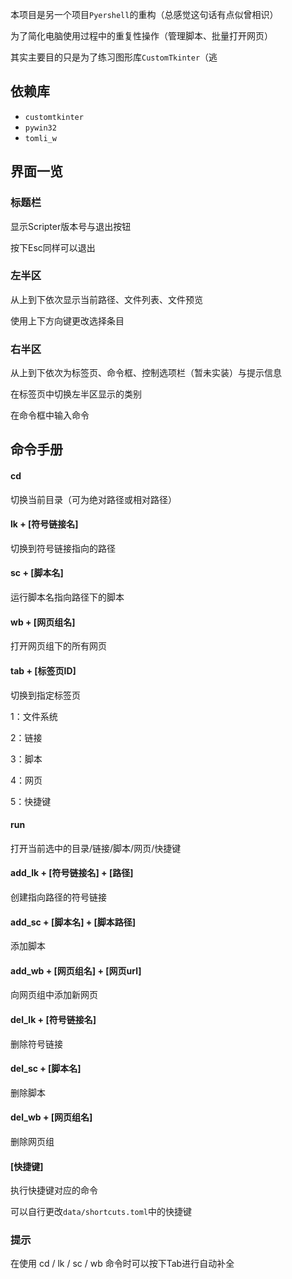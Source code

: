 本项目是另一个项目`Pyershell`的重构（总感觉这句话有点似曾相识）

为了简化电脑使用过程中的重复性操作（管理脚本、批量打开网页）

其实主要目的只是为了练习图形库`CustomTkinter`（逃



## 依赖库

- `customtkinter`
- `pywin32`
- `tomli_w`



## 界面一览

### 标题栏

显示Scripter版本号与退出按钮

按下Esc同样可以退出

### 左半区

从上到下依次显示当前路径、文件列表、文件预览

使用上下方向键更改选择条目

### 右半区

从上到下依次为标签页、命令框、控制选项栏（暂未实装）与提示信息

在标签页中切换左半区显示的类别

在命令框中输入命令



## 命令手册

#### cd

切换当前目录（可为绝对路径或相对路径）

#### lk + [符号链接名]

切换到符号链接指向的路径

#### sc + [脚本名]

运行脚本名指向路径下的脚本

#### wb + [网页组名]

打开网页组下的所有网页

#### tab + [标签页ID]

切换到指定标签页

1：文件系统

2：链接

3：脚本

4：网页

5：快捷键

#### run

打开当前选中的目录/链接/脚本/网页/快捷键

#### add_lk + [符号链接名] + [路径]

创建指向路径的符号链接

#### add_sc + [脚本名] + [脚本路径]

添加脚本

#### add_wb + [网页组名] + [网页url]

向网页组中添加新网页

#### del_lk + [符号链接名]

删除符号链接

#### del_sc + [脚本名]

删除脚本

#### del_wb + [网页组名]

删除网页组

#### [快捷键]

执行快捷键对应的命令

可以自行更改`data/shortcuts.toml`中的快捷键



### 提示

在使用 cd / lk / sc / wb 命令时可以按下Tab进行自动补全